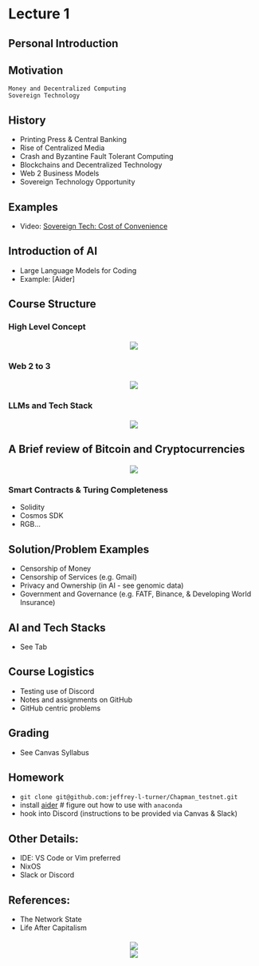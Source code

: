 # Lecture 1

## Personal Introduction

## Motivation
    Money and Decentralized Computing
    Sovereign Technology

## History
- Printing Press & Central Banking
- Rise of Centralized Media
- Crash and Byzantine Fault Tolerant Computing
- Blockchains and Decentralized Technology
- Web 2 Business Models
- Sovereign Technology Opportunity

## Examples
- Video: [Sovereign Tech: Cost of Convenience](https://costofconvenience.film/)

## Introduction of AI
- Large Language Models for Coding
- Example: [Aider]

## Course Structure

### High Level Concept
<h5 style="text:italic" align="center"><em>
<div align="center"><img src="./generative_ai_code.png"></img></div>
</em></h5> 

### Web 2 to 3

<h5 style="text:italic" align="center"><em>
<div align="center"><img src="./Web2_3.png"></img></div>
</em></h5> 

### LLMs and Tech Stack

<h5 style="text:italic" align="center"><em>
<div align="center"><img src="./Generative_Dapp_stack.png"></img></div>
</em></h5> 

## A Brief review of Bitcoin and Cryptocurrencies

<h5 style="text:italic" align="center"><em>
<div align="center"><img src="./bft_timeline.png"></img></div>
</em></h5> 

### Smart Contracts & Turing Completeness
- Solidity
- Cosmos SDK
- RGB...

## Solution/Problem Examples
- Censorship of Money
- Censorship of Services (e.g. Gmail)
- Privacy and Ownership (in AI - see genomic data)
- Government and Governance (e.g. FATF, Binance, & Developing World Insurance)

## AI and Tech Stacks
- See Tab

## Course Logistics
- Testing use of Discord
- Notes and assignments on GitHub
- GitHub centric problems

## Grading
- See Canvas Syllabus

## Homework
-  `git clone git@github.com:jeffrey-l-turner/Chapman_testnet.git`
-  install [aider](https://github.com/paul-gauthier/aider) # figure out how to use with `anaconda`
- hook into Discord (instructions to be provided via Canvas & Slack)

## Other Details:
- IDE: VS Code or Vim preferred
- NixOS
- Slack or Discord

## References:
- The Network State
- Life After Capitalism

<h5 style="text:italic" align="center"><em>
<div align="center"><img src="./life_after_capitalism.png"></img></div>
<div align="center"><img src="./network_state.png"></img></div>
</em></h5> 
